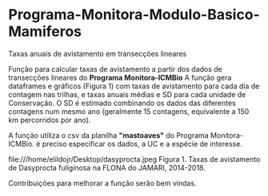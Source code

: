 # Programa-Monitora-Modulo-Basico-Mamiferos
Taxas anuais de avistamento em transecções lineares

Função para calcular taxas de avistamento a partir dos dados de transecções lineares do **Programa Monitora-ICMBio**
A função gera dataframes e gráficos (Figura 1) com taxas de avistamento para cada dia de contagem nas trilhas, e taxas anuais médias e SD para cada unidade de Conservação. O SD é estimado combinando os dados das diferentes contagens num mesmo ano (geralmente 15 contagens, equivalente a 150 km percorridos por ano).

A função utiliza o csv da planilha **"mastoaves"** do Programa Monitora-ICMBio. é preciso especificar os dados, a UC e a espécie de interesse.

file:///home/elildojr/Desktop/dasyprocta.jpeg
Figura 1. Taxas de avistamento de Dasyprocta fuliginosa na FLONA do JAMARI, 2014-2018.

Contribuições para melhorar a função serão bem vindas.
